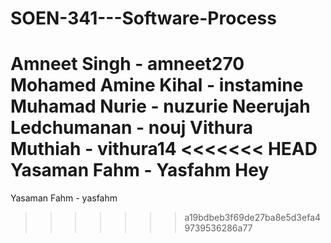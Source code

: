 # SOEN-341---Software-Process

Amneet Singh - amneet270
Mohamed Amine Kihal - instamine
Muhamad Nurie - nuzurie
Neerujah Ledchumanan - nouj
Vithura Muthiah - vithura14
<<<<<<< HEAD
Yasaman Fahm  - Yasfahm
Hey
=======
Yasaman Fahm  - yasfahm 
>>>>>>> a19bdbeb3f69de27ba8e5d3efa49739536286a77
